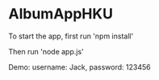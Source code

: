 # AlbumAppHKU

To start the app, first run 'npm install'

Then run 'node app.js'

Demo: username: Jack, password: 123456
